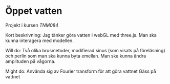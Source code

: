# Öppet vatten
Projekt i kursen *TNM084*

Kort beskrivning:
Jag tänker göra vatten i webGL med three.js.
Man ska kunna interagera med modellen.

Will do:
Två olika brusmetoder, modifierad sinus (som visats på föreläsning) och perlin som man ska kunna byta emellan. 
Man ska kunna ändra amplituden på vågorna.

Might do:
Använda sig av Fourier transform för att göra vattnet
Gäss på vattnet 

